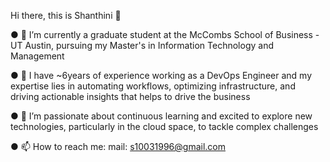 Hi there, this is Shanthini 👋

  ● 🔭 I’m currently a graduate student at the McCombs School of Business - UT Austin, pursuing my Master's in Information Technology and Management

  ● 💬 I have ~6years of experience working as a DevOps Engineer and my expertise lies in automating workflows, optimizing infrastructure, and driving actionable insights that helps to drive the business

  ● 🌱  I’m passionate about continuous learning and excited to explore new technologies, particularly in the cloud space, to tackle complex challenges

  ● 📫 How to reach me: mail: s10031996@gmail.com
